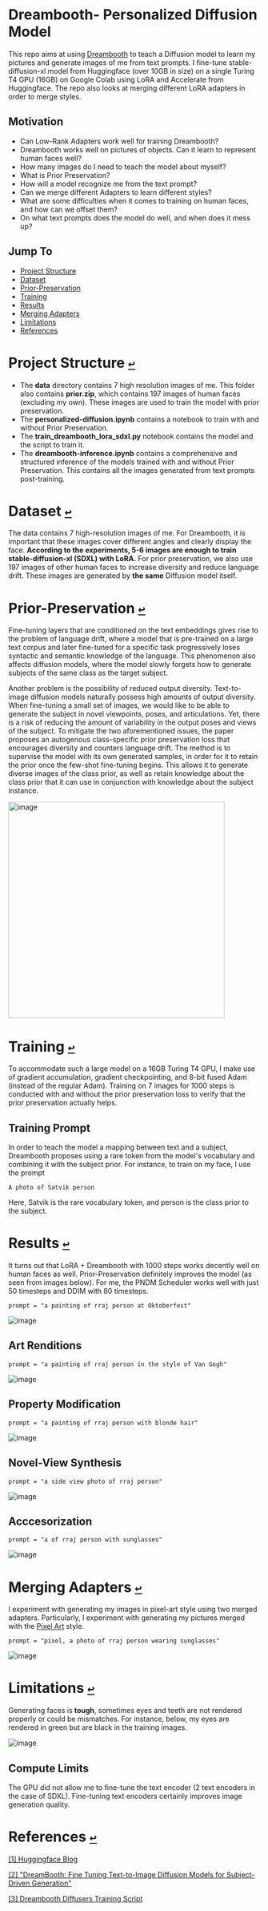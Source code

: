 # Dreambooth- Personalized Diffusion Model
This repo aims at using [Dreambooth](https://dreambooth.github.io/) to teach a Diffusion model to learn my pictures and generate images of me from text prompts. I fine-tune stable-diffusion-xl model from Huggingface (over 10GB in size) on a single Turing T4 GPU (16GB) on Google Colab using LoRA and Accelerate from Huggingface. The repo also looks at merging different LoRA adapters in order to merge styles.

## Motivation 
- Can Low-Rank Adapters work well for training Dreambooth?
- Dreambooth works well on pictures of objects. Can it learn to represent human faces well?
- How many images do I need to teach the model about myself?
- What is Prior Preservation?
- How will a model recognize me from the text prompt?
- Can we merge different Adapters to learn different styles?
- What are some difficulties when it comes to training on human faces, and how can we offset them?
- On what text prompts does the model do well, and when does it mess up?


## Jump To
* <a id="jumpto"></a> [Project Structure](#project-structure-)
* <a id="jumpto"></a> [Dataset](#dataset-)
* <a id="jumpto"></a> [Prior-Preservation](#prior-preservation-)
* <a id="jumpto"></a> [Training](#training-)
* <a id="jumpto"></a> [Results](#results-)
* <a id="jumpto"></a> [Merging Adapters](#merging-adapters-)
* <a id="jumpto"></a> [Limitations](#limitations-)
* <a id="jumpto"></a> [References](#references-)

# Project Structure [`↩`](#jumpto)
- The **data** directory contains 7 high resolution images of me. This folder also contains **prior.zip**, which contains 197 images of human faces (excluding my own). These images are used to train the model with prior preservation.
- The **personalized-diffusion.ipynb** contains a notebook to train with and without Prior Preservation. 
- The **train_dreambooth_lora_sdxl.py** notebook contains the model and the script to train it.
- The **dreambooth-inference.ipynb** contains a comprehensive and structured inference of the models trained with and without Prior Preservation. This contains all the images generated from text prompts post-training.


# Dataset [`↩`](#jumpto)
The data contains 7 high-resolution images of me. For Dreambooth, it is important that these images cover different angles and clearly display the face. **According to the experiments, 5-6 images are enough to train stable-diffusion-xl (SDXL) with LoRA.**  For prior preservation, we also use 197 images of other human faces to increase diversity and reduce language drift. These images are generated by **the same** Diffusion model itself.

# Prior-Preservation [`↩`](#jumpto)
Fine-tuning layers that are conditioned on the text embeddings gives rise to the problem of language drift, where a model that is pre-trained on a large text corpus and later fine-tuned for a specific task progressively loses syntactic and semantic knowledge of the language. This phenomenon also affects diffusion models, where the model slowly forgets how to generate subjects of the same class as the target subject.

Another problem is the possibility of reduced output diversity. Text-to-image diffusion models naturally possess high amounts of output diversity. When fine-tuning a small set of images, we would like to be able to generate the subject in novel viewpoints, poses, and articulations. Yet, there is a risk of reducing the amount of variability in the output poses and views of the subject.
To mitigate the two aforementioned issues, the paper proposes an autogenous class-specific prior preservation loss that encourages diversity and counters language drift. The method is to supervise the model with its own generated samples, in order for it to retain the prior once the few-shot fine-tuning begins. This allows it to generate diverse images of the class prior, as well as retain knowledge about the class prior that it can use in conjunction with knowledge about the subject instance.

<img width="432" alt="image" src="https://github.com/satvikkk/dreambooth/assets/57042606/63784b44-dc48-4c8f-b1fd-9fd03698dd83">


# Training [`↩`](#jumpto)
To accommodate such a large model on a 16GB Turing T4 GPU, I make use of gradient accumulation, gradient checkpointing, and 8-bit fused Adam (instead of the regular Adam). Training on 7 images for 1000 steps is conducted with and without the prior preservation loss to verify that the prior preservation actually helps. 

## Training Prompt 
In order to teach the model a mapping between text and a subject, Dreambooth proposes using a rare token from the model's vocabulary and combining it with the subject prior. For instance, to train on my face, I use the prompt

```
A photo of Satvik person
```

Here, Satvik is the rare vocabulary token, and person is the class prior to the subject.


# Results [`↩`](#jumpto)
 
It turns out that LoRA + Dreambooth with 1000 steps works decently well on human faces as well. Prior-Preservation definitely improves the model (as seen from images below). For me, the PNDM Scheduler works well with just 50 timesteps and DDIM with 80 timesteps. 

```
prompt = "a painting of rraj person at Oktoberfest"
```

![image](https://github.com/satvikkk/dreambooth/blob/main/generated_images/wedding.png)

## Art Renditions
```
prompt = "a painting of rraj person in the style of Van Gogh"
```
![image](https://github.com/rajlm10/dreambooth_lora_merging/assets/57042606/9ac1efc8-0a80-4d20-ad46-a3e40cc48bec)

## Property Modification
```
prompt = "a painting of rraj person with blonde hair"
```
![image](https://github.com/rajlm10/dreambooth_lora_merging/assets/57042606/90ce1e46-c89c-40fd-81d5-dbe886264c23)

## Novel-View Synthesis
```
prompt = "a side view photo of rraj person"
```
![image](https://github.com/rajlm10/dreambooth_lora_merging/assets/57042606/9d077d23-1800-42fb-a2ea-edf0c4fa8d6c)

## Acccesorization
```
prompt = "a of rraj person with sunglasses"
```

![image](https://github.com/rajlm10/dreambooth_lora_merging/assets/57042606/d56dd447-902a-44a1-99c6-3ef7d3f4e720)

# Merging Adapters [`↩`](#jumpto)
I experiment with generating my images in pixel-art style using two merged adapters. Particularly, I experiment with generating my pictures merged with the [Pixel Art](https://huggingface.co/nerijs/pixel-art-xl) style.

```
prompt = "pixel, a photo of rraj person wearing sunglasses"
```
![image](https://github.com/rajlm10/dreambooth_lora_merging/assets/57042606/72e3039d-1c60-46ef-9108-38447397473a)

 


# Limitations [`↩`](#jumpto)
Generating faces is **tough**, sometimes eyes and teeth are not rendered properly or could be mismatches. For instance, below, my eyes are rendered in green but are black in the training images.

![image](https://github.com/rajlm10/dreambooth_lora_merging/assets/57042606/a50fc682-5f7f-4183-9680-5fd28d610915)



## Compute Limits
The GPU did not allow me to fine-tune the text encoder (2 text encoders in the case of SDXL). Fine-tuning text encoders certainly improves image generation quality.


# References [`↩`](#jumpto)
[[1] Huggingface Blog](https://huggingface.co/blog/dreambooth) 

[[2] "DreamBooth: Fine Tuning Text-to-Image Diffusion Models for Subject-Driven Generation" ](https://arxiv.org/abs/2208.12242)

[[3] Dreambooth Diffusers Training Script](https://github.com/huggingface/diffusers/blob/main/examples/dreambooth/train_dreambooth_lora_sdxl.py)
